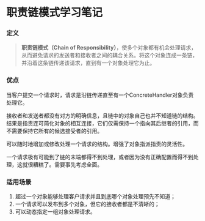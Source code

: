 # 职责链模式学习笔记


### 定义

> **职责链模式（Chain of Responsibility）**，使多个对象都有机会处理请求，从而避免请求的发送者和接收者之间的耦合关系。将这个对象连成一条链，并沿着这条链传递该请求，直到有一个对象处理它为止。


### 优点

当客户提交一个请求时，请求是沿链传递直至有一个ConcreteHandler对象负责处理它。

接收者和发送者都没有对方的明确信息，且链中的对象自己也并不知道链的结构。结果是指责连可简化对象的相互连接，它们仅需保持一个指向其后继者的引用，而不需要保持它所有的候选接受者的引用。

可以随时地增加或修改处理一个请求的结构。增强了对象指派指责的灵活性。

一个请求极有可能到了链的末端都得不到处理，或者因为没有正确配置而得不到处理，这就很糟糕了。需要事先考虑全面。


### 适用场景

1. 超过一个对象能够处理客户请求并且到底哪个对象处理预先不知道；
2. 一个请求可以发布到多个对象，但它的接收者都是不清晰的；
3. 可以动态指定一组对象处理请求。